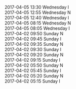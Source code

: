 2017-04-05 13:30 Wednesday  I  
2017-04-05 12:55 Wednesday  N  
2017-04-05 12:40 Wednesday  I  
2017-04-05 08:15 Wednesday  N  
2017-04-05 08:05 Wednesday  I  
2017-04-02 09:50 Sunday  N  
2017-04-02 09:45 Sunday  I  
2017-04-02 09:35 Sunday  N  
2017-04-02 09:30 Sunday  I  
2017-04-02 09:20 Sunday  N  
2017-04-02 09:15 Sunday  I  
2017-04-02 05:50 Sunday  N  
2017-04-02 05:45 Sunday  I  
2017-04-02 05:20 Sunday  N  
2017-04-02 05:15 Sunday  I  
